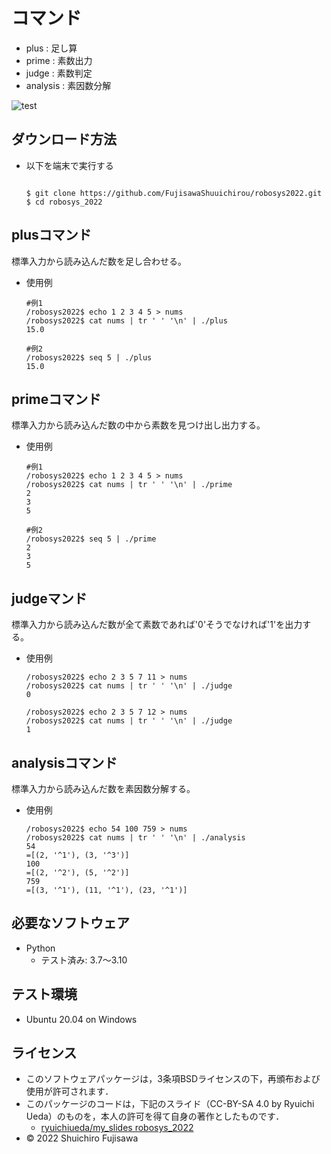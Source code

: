 # コマンド
* plus     : 足し算
* prime    : 素数出力
* judge    : 素数判定
* analysis : 素因数分解

![test](https://github.com/FujisawaShuuichirou/robosys2022/actions/workflows/test.yml/badge.svg)

## ダウンロード方法
* 以下を端末で実行する
  ```

  $ git clone https://github.com/FujisawaShuuichirou/robosys2022.git
  $ cd robosys_2022

  ```

## plusコマンド

標準入力から読み込んだ数を足し合わせる。

* 使用例
  ```
  #例1
  /robosys2022$ echo 1 2 3 4 5 > nums
  /robosys2022$ cat nums | tr ' ' '\n' | ./plus
  15.0

  #例2
  /robosys2022$ seq 5 | ./plus
  15.0
  ```

## primeコマンド

標準入力から読み込んだ数の中から素数を見つけ出し出力する。

* 使用例
  ```
  #例1
  /robosys2022$ echo 1 2 3 4 5 > nums
  /robosys2022$ cat nums | tr ' ' '\n' | ./prime
  2
  3
  5

  #例2
  /robosys2022$ seq 5 | ./prime
  2
  3
  5
  ```

## judgeマンド

標準入力から読み込んだ数が全て素数であれば'0'そうでなければ'1'を出力する。

* 使用例
  ```
  /robosys2022$ echo 2 3 5 7 11 > nums
  /robosys2022$ cat nums | tr ' ' '\n' | ./judge
  0
  
  /robosys2022$ echo 2 3 5 7 12 > nums
  /robosys2022$ cat nums | tr ' ' '\n' | ./judge
  1
  ```

## analysisコマンド

標準入力から読み込んだ数を素因数分解する。

* 使用例
  ```
  /robosys2022$ echo 54 100 759 > nums
  /robosys2022$ cat nums | tr ' ' '\n' | ./analysis
  54
  =[(2, '^1'), (3, '^3')]
  100
  =[(2, '^2'), (5, '^2')]
  759
  =[(3, '^1'), (11, '^1'), (23, '^1')]
  ```

## 必要なソフトウェア
* Python
  * テスト済み: 3.7〜3.10

## テスト環境
* Ubuntu 20.04 on Windows

## ライセンス
* このソフトウェアパッケージは，3条項BSDライセンスの下，再頒布および使用が許可されます．
* このパッケージのコードは，下記のスライド（CC-BY-SA 4.0 by Ryuichi Ueda）のものを，本人の許可を得て自身の著作としたものです．
     * [ryuichiueda/my_slides robosys_2022](https://github.com/ryuichiueda/my_slides/tree/master/robosys_2022)
* © 2022 Shuichiro Fujisawa
